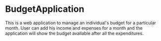 # BudgetApplication

This is a web application to manage an individual's budget for a particular month. User can add his income and expenses for a month and the application will show the budget available after all the expenditures. 
